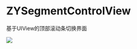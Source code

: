 # ZYSegmentControlView
基于UIView的顶部滚动条切换界面

![](https://github.com/zhuangxq/ZYSegmentControlView/segmentControlView.gif)
